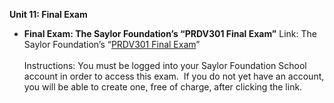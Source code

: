 **Unit 11: Final Exam** <span id="11"></span> 
-   **Final Exam: The Saylor Foundation’s “PRDV301 Final Exam”**
    Link: The Saylor Foundation’s “[PRDV301 Final
    Exam](http://school.saylor.org/mod/quiz/view.php?id=1910)”  
        
     Instructions: You must be logged into your Saylor Foundation School
    account in order to access this exam.  If you do not yet have an
    account, you will be able to create one, free of charge, after
    clicking the link.


